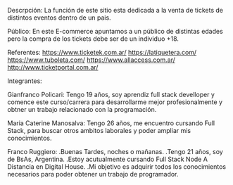 Descrpción:
La función de este sitio esta dedicada a la venta de tickets de distintos eventos dentro de un pais.

Público:
En este E-commerce apuntamos a un público de distintas edades pero la compra de los tickets debe ser de un individuo +18.

Referentes:
https://www.ticketek.com.ar/
https://latiquetera.com/
https://www.tuboleta.com/
https://www.allaccess.com.ar/
http://www.ticketportal.com.ar/

Integrantes:

Gianfranco Policari: Tengo 19 años, soy aprendiz full stack develloper y comence este curso/carrera para desarrollarme mejor profesionalmente y obtner un trabajo relacionado con la programación. 

Maria Caterine Manosalva: Tengo 26 años, me encuentro cursando Full Stack, para buscar otros ambitos laborales y poder ampliar mis conocimientos.

Franco Ruggiero: 
.Buenas Tardes, noches o mañanas.
.Tengo 21 años, soy de BsAs, Argentina.
.Estoy acutualmente cursando Full Stack Node A Distancia en Digital House.
.Mi objetivo es adquirir todos los conocimientos necesarios para poder obtener un trabajo de programador.
